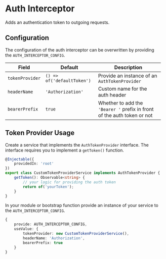 # Auth Interceptor
Adds an authentication token to outgoing requests.

## Configuration
The configuration of the auth interceptor can be overwritten by providing the `AUTH_INTERCEPTOR_CONFIG`.

| Field | Default | Description | 
|---|---|---|
| `tokenProvider` | `() => of('defaultToken')` | Provide an instance of an `AuthTokenProvider` |
| `headerName` | `'Authorization'` | Custom name for the auth header |
| `bearerPrefix` | `true` | Whether to add the `'Bearer '` prefix in front of the auth token or not |

## Token Provider Usage
Create a service that implements the `AuthTokenProvider` interface. The interface requires you to implement a `getToken()` function. 

```ts
@Injectable({
    providedIn: 'root'
})
export class CustomTokenProviderService implements AuthTokenProvider {
    getToken(): Observable<string> {
        // your logic for providing the auth token
        return of('yourToken');
    }
}
```

In your module or bootstrap function provide an instance of your service to the `AUTH_INTERCEPTOR_CONFIG`.

```ts
{
    provide: AUTH_INTERCEPTOR_CONFIG,
    useValue: {
        tokenProvider: new CustomTokenProviderService(),
        headerName: 'Authorization',
        bearerPrefix: true
    }
}
```

